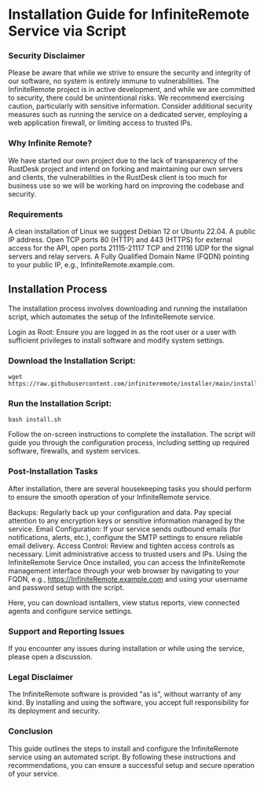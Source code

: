 # Installation Guide for InfiniteRemote Service via Script

### Security Disclaimer
Please be aware that while we strive to ensure the security and integrity of our software, no system is entirely immune to vulnerabilities. The InfiniteRemote project is in active development, and while we are committed to security, there could be unintentional risks. We recommend exercising caution, particularly with sensitive information. Consider additional security measures such as running the service on a dedicated server, employing a web application firewall, or limiting access to trusted IPs.

### Why Infinite Remote?
We have started our own project due to the lack of transparency of the RustDesk project and intend on forking and maintaining our own servers and clients, the vulnerabilities in the RustDesk client is too much for business use so we will be working hard on improving the codebase and security.

### Requirements
A clean installation of Linux we suggest Debian 12 or Ubuntu 22.04.
A public IP address.
Open TCP ports 80 (HTTP) and 443 (HTTPS) for external access for the API, open ports 21115-21117 TCP and 21116 UDP for the signal servers and relay servers.
A Fully Qualified Domain Name (FQDN) pointing to your public IP, e.g., InfiniteRemote.example.com.

## Installation Process
The installation process involves downloading and running the installation script, which automates the setup of the InfiniteRemote service.

Login as Root: Ensure you are logged in as the root user or a user with sufficient privileges to install software and modify system settings.

### Download the Installation Script:

```
wget https://raw.githubusercontent.com/infiniteremote/installer/main/install.sh
```
### Run the Installation Script:

```
bash install.sh
```
Follow the on-screen instructions to complete the installation. The script will guide you through the configuration process, including setting up required software, firewalls, and system services.

### Post-Installation Tasks
After installation, there are several housekeeping tasks you should perform to ensure the smooth operation of your InfiniteRemote service.

Backups: Regularly back up your configuration and data. Pay special attention to any encryption keys or sensitive information managed by the service.
Email Configuration: If your service sends outbound emails (for notifications, alerts, etc.), configure the SMTP settings to ensure reliable email delivery.
Access Control: Review and tighten access controls as necessary. Limit administrative access to trusted users and IPs.
Using the InfiniteRemote Service
Once installed, you can access the InfiniteRemote management interface through your web browser by navigating to your FQDN, e.g., https://InfiniteRemote.example.com and using your username and password setup with the script.

Here, you can download isntallers, view status reports, view connected agents and configure service settings.

### Support and Reporting Issues
If you encounter any issues during installation or while using the service, please open a discussion.

### Legal Disclaimer
The InfiniteRemote software is provided "as is", without warranty of any kind. By installing and using the software, you accept full responsibility for its deployment and security.

### Conclusion
This guide outlines the steps to install and configure the InfiniteRemote service using an automated script. By following these instructions and recommendations, you can ensure a successful setup and secure operation of your service.
